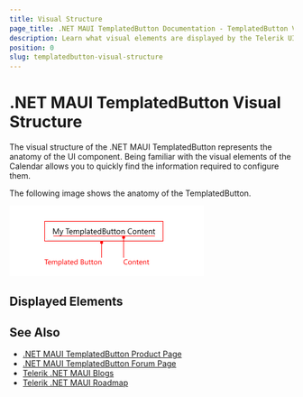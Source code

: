 ```yaml
---
title: Visual Structure
page_title: .NET MAUI TemplatedButton Documentation - TemplatedButton Visual Structure
description: Learn what visual elements are displayed by the Telerik UI for .NET MAUI TemplatedButton, and see how these elements build the visual structure of the control.
position: 0
slug: templatedbutton-visual-structure
---
```


# .NET MAUI TemplatedButton Visual Structure

The visual structure of the .NET MAUI TemplatedButton represents the anatomy of the UI component. Being familiar with the visual elements of the Calendar allows you to quickly find the information required to configure them.

The following image shows the anatomy of the TemplatedButton.

![.NET MAUI TemplatedButton Visual Structure](images/templatedbutton-visual-structure.png "Visual elements of TemplatedButton control")

## Displayed Elements



## See Also

- [.NET MAUI TemplatedButton Product Page](https://www.telerik.com/maui-ui/templatedbutton)
- [.NET MAUI TemplatedButton Forum Page](https://www.telerik.com/forums/maui?tagId=2057)
- [Telerik .NET MAUI Blogs](https://www.telerik.com/blogs/mobile-net-maui)
- [Telerik .NET MAUI Roadmap](https://www.telerik.com/support/whats-new/maui-ui/roadmap)

